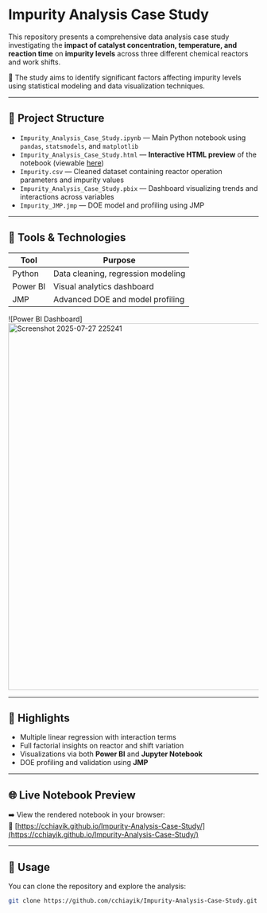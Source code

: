 # Impurity Analysis Case Study

This repository presents a comprehensive data analysis case study investigating the **impact of catalyst concentration, temperature, and reaction time** on **impurity levels** across three different chemical reactors and work shifts.

🔬 The study aims to identify significant factors affecting impurity levels using statistical modeling and data visualization techniques.

---

## 📁 Project Structure

- `Impurity_Analysis_Case_Study.ipynb` — Main Python notebook using `pandas`, `statsmodels`, and `matplotlib`
- `Impurity_Analysis_Case_Study.html` — **Interactive HTML preview** of the notebook (viewable [here](https://cchiayik.github.io/Impurity-Analysis-Case-Study/))
- `Impurity.csv` — Cleaned dataset containing reactor operation parameters and impurity values
- `Impurity_Analysis_Case_Study.pbix` — Dashboard visualizing trends and interactions across variables
- `Impurity_JMP.jmp` — DOE model and profiling using JMP

---

## 🚀 Tools & Technologies

| Tool         | Purpose                               |
|--------------|----------------------------------------|
| Python       | Data cleaning, regression modeling     |
| Power BI     | Visual analytics dashboard             |
| JMP          | Advanced DOE and model profiling       |

![Power BI Dashboard]<img width="1316" height="738" alt="Screenshot 2025-07-27 225241" src="https://github.com/user-attachments/assets/536a690e-82d5-4b9e-8551-2b3590f2f6a8" />

---

## 🔎 Highlights

- Multiple linear regression with interaction terms  
- Full factorial insights on reactor and shift variation  
- Visualizations via both **Power BI** and **Jupyter Notebook**
- DOE profiling and validation using **JMP**

---

## 🌐 Live Notebook Preview

➡️ View the rendered notebook in your browser:  
🔗 [https://cchiayik.github.io/Impurity-Analysis-Case-Study/](https://cchiayik.github.io/Impurity-Analysis-Case-Study/)

---

## 📌 Usage

You can clone the repository and explore the analysis:

```bash
git clone https://github.com/cchiayik/Impurity-Analysis-Case-Study.git
